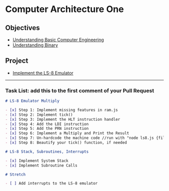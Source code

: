 # Computer Architecture One

## Objectives

- [Understanding Basic Computer Engineering](objectives/basic-comp-eng)
- [Understanding Binary](objectives/binary)

## Project

- [Implement the LS-8 Emulator](project/ls8)

---

### Task List: add this to the first comment of your Pull Request

```markdown
# LS-8 Emulator Multiply

- [x] Step 1: Implement missing features in ram.js
- [x] Step 2: Implement tick()
- [x] Step 3: Implement the HLT instruction handler
- [x] Step 4: Add the LDI instruction
- [x] Step 5: Add the PRN instruction
- [x] Step 6: Implement a Multiply and Print the Result
- [x] Step 7: Un-hardcode the machine code //run with "node ls8.js {filepath}"
- [x] Step 8: Beautify your tick() function, if needed

# LS-8 Stack, Subroutines, Interrupts

- [x] Implement System Stack
- [x] Implement Subroutine Calls

# Stretch

- [ ] Add interrupts to the LS-8 emulator
```
